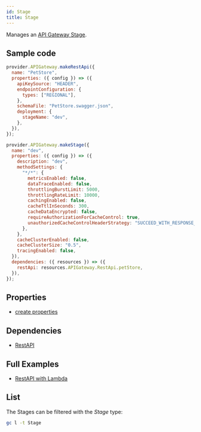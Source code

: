 ```yaml
---
id: Stage
title: Stage
---
```


Manages an [API Gateway Stage](https://console.aws.amazon.com/apigateway/main/apis).

## Sample code

```js
provider.APIGateway.makeRestApi({
  name: "PetStore",
  properties: ({ config }) => ({
    apiKeySource: "HEADER",
    endpointConfiguration: {
      types: ["REGIONAL"],
    },
    schemaFile: "PetStore.swagger.json",
    deployment: {
      stageName: "dev",
    },
  }),
});

provider.APIGateway.makeStage({
  name: "dev",
  properties: ({ config }) => ({
    description: "dev",
    methodSettings: {
      "*/*": {
        metricsEnabled: false,
        dataTraceEnabled: false,
        throttlingBurstLimit: 5000,
        throttlingRateLimit: 10000,
        cachingEnabled: false,
        cacheTtlInSeconds: 300,
        cacheDataEncrypted: false,
        requireAuthorizationForCacheControl: true,
        unauthorizedCacheControlHeaderStrategy: "SUCCEED_WITH_RESPONSE_HEADER",
      },
    },
    cacheClusterEnabled: false,
    cacheClusterSize: "0.5",
    tracingEnabled: false,
  }),
  dependencies: ({ resources }) => ({
    restApi: resources.APIGateway.RestApi.petStore,
  }),
});
```

## Properties

- [create properties](https://docs.aws.amazon.com/AWSJavaScriptSDK/v3/latest/clients/client-api-gateway/modules/createstagerequest.html)

## Dependencies

- [RestAPI](./RestApi.md)

## Full Examples

- [RestAPI with Lambda](https://github.com/grucloud/grucloud/tree/main/examples/aws/api-gateway/restapi-lambda)

## List

The Stages can be filtered with the _Stage_ type:

```sh
gc l -t Stage
```

```txt

```
